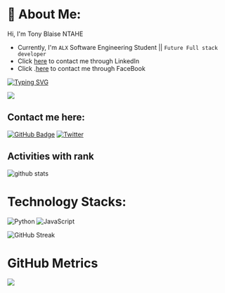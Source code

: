 # 💫 About Me:
Hi, I'm Tony Blaise NTAHE
* Currently, I'm `ALX` Software Engineering Student || ```Future Full stack developer```
* Click [here]([https://www.linkedin.com/in/ntahe-tony-blaise-4a7619244/]) to contact me through LinkedIn
* Click .[here]([https://www.facebook.com/profile.php?id=100007421085545]) to contact me through FaceBook

<p align="left">
  <a href="https://git.io/typing-svg"><img src="https://readme-typing-svg.herokuapp.com?font=Fira+Code&size=22&pause=1000&width=435&lines=Tomorrow+will+be+better%2C+;and+if+its+not+;I'll+say+it+again!+" alt="Typing SVG" /></a></p>
  
[![](https://visitcount.itsvg.in/api?id=DemisoDaba&icon=0&color=0)](https://visitcount.itsvg.in)

## Contact me here:
[![GitHub Badge](https://img.shields.io/github/followers/TonyBlaiseNTAHE?style=social)](https://github.com/TonyBlaiseNTAHE?tab=followers)
[![Twitter](https://img.shields.io/badge/Twitter-%231DA1F2.svg?logo=Twitter&logoColor=white)](https://twitter.com/@t_ntahe) 

## Activities with rank

![github stats](https://github-readme-stats-sigma-five.vercel.app/api?username=TonyBlaiseNTAHE&show_icons=true)

<!-- ![Top Langs](https://github-readme-stats.vercel.app/api/top-langs/?username=DemisoDaba&hide_langs_below=10) -->




# Technology Stacks:
![Python](https://img.shields.io/badge/python-3670A0?style=for-the-badge&logo=python&logoColor=ffdd54) ![JavaScript](https://img.shields.io/badge/javascript-%23323330.svg?style=for-the-badge&logo=javascript&logoColor=%23F7DF1E)



![GitHub Streak](https://github-readme-streak-stats.herokuapp.com/?user=DemisoDaba&theme=radical)

# GitHub Metrics

<p align="center">
  <img src="https://github-profile-summary-cards.vercel.app/api/cards/profile-details?username=TonyBlaiseNTAHE&theme=algolia" align="left" />
</p>



<!-- Proudly created with GPRM ( https://gprm.itsvg.in ) -->
